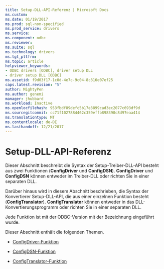 ```yaml
---
title: Setup-DLL-API-Referenz | Microsoft Docs
ms.custom: 
ms.date: 01/19/2017
ms.prod: sql-non-specified
ms.prod_service: drivers
ms.service: 
ms.component: odbc
ms.reviewer: 
ms.suite: sql
ms.technology: drivers
ms.tgt_pltfrm: 
ms.topic: article
helpviewer_keywords:
- ODBC drivers [ODBC], driver setup DLL
- driver setup DLL [ODBC]
ms.assetid: f9d03f17-1c0d-4e7c-9c04-8c316e07ef25
caps.latest.revision: "5"
author: MightyPen
ms.author: genemi
manager: jhubbard
ms.workload: Inactive
ms.openlocfilehash: 953fbdf89defc5b17e3899cad3ec2077c693df9d
ms.sourcegitcommit: cc71f1027884462c359effb898390c8d97eaa414
ms.translationtype: MT
ms.contentlocale: de-DE
ms.lasthandoff: 12/21/2017
---
```

# <a name="setup-dll-api-reference"></a>Setup-DLL-API-Referenz
Dieser Abschnitt beschreibt die Syntax der Setup-Treiber-DLL-API besteht aus zwei Funktionen (**ConfigDriver** und **ConfigDSN**). **ConfigDriver** und **ConfigDSN** können entweder im Treiber-DLL oder richten Sie in einer separaten DLL.  
  
 Darüber hinaus wird in diesem Abschnitt beschrieben, die Syntax der Konvertierer Setup-DLL-API, die aus einer einzelnen Funktion besteht (**ConfigTranslator**). **ConfigTranslator** können entweder in das DLL-Konvertierungsprogramm oder richten Sie in einer separaten DLL.  
  
 Jede Funktion ist mit der ODBC-Version mit der Bezeichnung eingeführt wurde.  
  
 Dieser Abschnitt enthält die folgenden Themen.  
  
-   [ConfigDriver-Funktion](../../../odbc/reference/syntax/configdriver-function.md)  
  
-   [ConfigDSN-Funktion](../../../odbc/reference/syntax/configdsn-function.md)  
  
-   [ConfigTranslator-Funktion](../../../odbc/reference/syntax/configtranslator-function.md)
